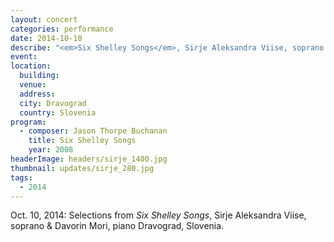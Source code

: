 ```yaml
---
layout: concert
categories: performance
date: 2014-10-10
describe: "<em>Six Shelley Songs</em>, Sirje Aleksandra Viise, soprano & Davorin Mori, piano."
event:
location:
  building:
  venue:
  address:
  city: Dravograd
  country: Slovenia
program:
  - composer: Jason Thorpe Buchanan
    title: Six Shelley Songs
    year: 2008
headerImage: headers/sirje_1400.jpg
thumbnail: updates/sirje_280.jpg
tags:
  - 2014
---
```


Oct. 10, 2014: Selections from <em>Six Shelley Songs</em>, Sirje Aleksandra Viise, soprano & Davorin Mori, piano Dravograd, Slovenia.
